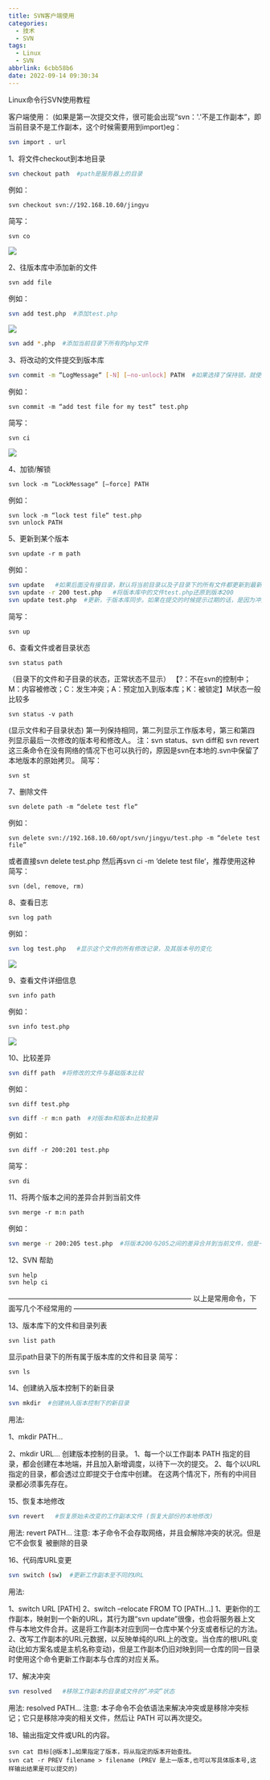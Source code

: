 ```yaml
---
title: SVN客户端使用
categories:
  - 技术
  - SVN
tags:
  - Linux
  - SVN
abbrlink: 6cbb58b6
date: 2022-09-14 09:30:34
---
```


Linux命令行SVN使用教程

<!-- more-->

客户端使用：
(如果是第一次提交文件，很可能会出现“svn：'.'不是工作副本”，即当前目录不是工作副本，这个时候需要用到import)eg：

```bash
svn import . url
```

1、将文件checkout到本地目录

```bash
svn checkout path  #path是服务器上的目录
```

例如：

```
svn checkout svn://192.168.10.60/jingyu
```

简写：

```
svn co
```

![](SVN客户端使用/image-20220914094349636.png)

2、往版本库中添加新的文件

```
svn add file
```

例如：

```bash
svn add test.php  #添加test.php
```

![](SVN客户端使用/image-20220914094510757.png)

```bash
svn add *.php  #添加当前目录下所有的php文件
```

3、将改动的文件提交到版本库

```bash
svn commit -m “LogMessage“ [-N] [–no-unlock] PATH  #如果选择了保持锁，就使用–no-unlock开关
```

例如：

```
svn commit -m “add test file for my test“ test.php
```

简写：

```
svn ci
```

![](SVN客户端使用/image-20220914094635327.png)

4、加锁/解锁

```
svn lock -m “LockMessage“ [–force] PATH
```

例如：

```
svn lock -m “lock test file“ test.php
svn unlock PATH
```

5、更新到某个版本

```
svn update -r m path
```

例如：

```bash
svn update   #如果后面没有接目录，默认将当前目录以及子目录下的所有文件都更新到最新版本。
svn update -r 200 test.php   #将版本库中的文件test.php还原到版本200
svn update test.php  #更新，于版本库同步。如果在提交的时候提示过期的话，是因为冲突，需要先update，修改文件，然后清除 svn resolved，最后再提交commit
```

简写：

```
svn up
```

6、查看文件或者目录状态

```
svn status path
```

（目录下的文件和子目录的状态，正常状态不显示）
【?：不在svn的控制中；M：内容被修改；C：发生冲突；A：预定加入到版本库；K：被锁定】M状态一般比较多

```
svn status -v path
```

(显示文件和子目录状态)
第一列保持相同，第二列显示工作版本号，第三和第四列显示最后一次修改的版本号和修改人。
注：svn status、svn diff和 svn revert这三条命令在没有网络的情况下也可以执行的，原因是svn在本地的.svn中保留了本地版本的原始拷贝。
简写：

```
svn st
```

7、删除文件

```
svn delete path -m “delete test fle“
```

例如：

```
svn delete svn://192.168.10.60/opt/svn/jingyu/test.php -m “delete test file”
```

或者直接svn delete test.php 然后再svn ci -m ‘delete test file‘，推荐使用这种
简写：

```
svn (del, remove, rm)
```

8、查看日志

```
svn log path
```

例如：

```bash
svn log test.php   #显示这个文件的所有修改记录，及其版本号的变化
```

![](SVN客户端使用/image-20220914095011330.png)

9、查看文件详细信息

```
svn info path
```

例如：

```
svn info test.php
```

![](SVN客户端使用/image-20220914095029198.png)

10、比较差异

```bash
svn diff path  #将修改的文件与基础版本比较
```

例如：

```
svn diff test.php
```

```bash
svn diff -r m:n path  #对版本m和版本n比较差异
```

例如：

```
svn diff -r 200:201 test.php
```

简写：

```
svn di
```

11、将两个版本之间的差异合并到当前文件

```
svn merge -r m:n path
```

例如：

```bash
svn merge -r 200:205 test.php  #将版本200与205之间的差异合并到当前文件，但是一般都会产生冲突，需要处理一下
```

12、SVN 帮助

```
svn help
svn help ci
```

——————————————————————————
以上是常用命令，下面写几个不经常用的
——————————————————————————

13、版本库下的文件和目录列表

```
svn list path
```

显示path目录下的所有属于版本库的文件和目录
简写：

```
svn ls
```

14、创建纳入版本控制下的新目录

```bash
svn mkdir  #创建纳入版本控制下的新目录
```

用法: 

1、mkdir PATH…

2、mkdir URL…
创建版本控制的目录。
1、每一个以工作副本 PATH 指定的目录，都会创建在本地端，并且加入新增调度，以待下一次的提交。
2、每个以URL指定的目录，都会透过立即提交于仓库中创建。
在这两个情况下，所有的中间目录都必须事先存在。

15、恢复本地修改

```bash
svn revert   #恢复原始未改变的工作副本文件 (恢复大部份的本地修改)
```

用法: revert PATH…
注意: 本子命令不会存取网络，并且会解除冲突的状况。但是它不会恢复
被删除的目录

16、代码库URL变更

```bash
svn switch (sw)  #更新工作副本至不同的URL
```


用法:

 1、switch URL [PATH]
2、switch –relocate FROM TO [PATH…]
1、更新你的工作副本，映射到一个新的URL，其行为跟“svn update”很像，也会将服务器上文件与本地文件合并。这是将工作副本对应到同一仓库中某个分支或者标记的方法。
2、改写工作副本的URL元数据，以反映单纯的URL上的改变。当仓库的根URL变动(比如方案名或是主机名称变动)，但是工作副本仍旧对映到同一仓库的同一目录时使用这个命令更新工作副本与仓库的对应关系。

17、解决冲突

```bash
svn resolved   #移除工作副本的目录或文件的“冲突”状态
```

用法: resolved PATH…
注意: 本子命令不会依语法来解决冲突或是移除冲突标记；它只是移除冲突的相关文件，然后让 PATH 可以再次提交。

18、输出指定文件或URL的内容。

```
svn cat 目标[@版本]…如果指定了版本，将从指定的版本开始查找。
svn cat -r PREV filename > filename (PREV 是上一版本,也可以写具体版本号,这样输出结果是可以提交的)
```

